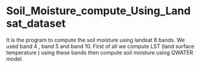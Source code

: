 # Soil_Moisture_compute_Using_Landsat_dataset
It is the program to compute the soil moisture using landsat 8 bands. We used band 4 , band 5 and band 10. First of all we compute LST (land surface temperature ) using these bands then compute soil moisture using QWATER model.

